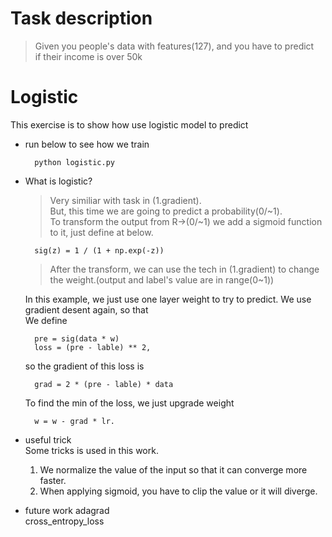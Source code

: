 # Task description
> Given you people's data with features(127), and you have to predict   
> if their income is over 50k

# Logistic
This exercise is to show how use logistic model to predict
* run below to see how we train

        python logistic.py 

* What is logistic?  
    > Very similiar with task in (1.gradient).    
    > But, this time we are going to predict a probability(0/~1).    
    > To transform the output from R->(0/~1) we add a sigmoid function   
    > to it, just define at below.   
    
        sig(z) = 1 / (1 + np.exp(-z))
    > After the transform, we can use the tech in (1.gradient) to change   
    > the weight.(output and label's value are in range(0~1))
    
    In this example, we just use one layer weight to try to predict. We use   
    gradient desent again, so that   
    We define   
        
        pre = sig(data * w)
        loss = (pre - lable) ** 2, 
    so the gradient of this loss is   
    
        grad = 2 * (pre - lable) * data 
    To find the min of the loss, we just upgrade weight  
    
        w = w - grad * lr.
* useful trick   
    Some tricks is used in this work.  
    1. We normalize the value of the input so that it can converge more faster.  
    2. When applying sigmoid, you have to clip the value or it will diverge.  
* future work
    adagrad  
    cross_entropy_loss
    
